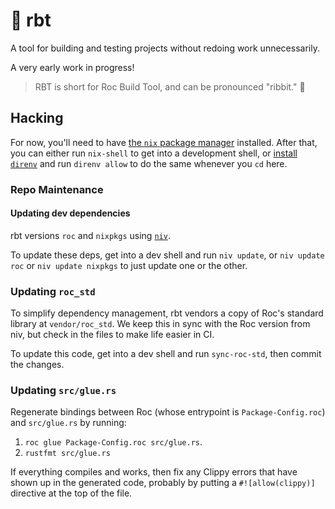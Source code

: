 # 🐸 rbt

A tool for building and testing projects without redoing work unnecessarily.

A very early work in progress!

> RBT is short for Roc Build Tool, and can be pronounced "ribbit." 🐸

## Hacking

For now, you'll need to have [the `nix` package manager](https://nixos.org/download.html) installed.
After that, you can either run `nix-shell` to get into a development shell, or [install `direnv`](https://direnv.net/) and run `direnv allow` to do the same whenever you `cd` here.

### Repo Maintenance

#### Updating dev dependencies

rbt versions `roc` and `nixpkgs` using [`niv`](https://github.com/nmattia/niv).

To update these deps, get into a dev shell and run `niv update`, or `niv update roc` or `niv update nixpkgs` to just update one or the other.

### Updating `roc_std`

To simplify dependency management, rbt vendors a copy of Roc's standard library at `vendor/roc_std`.
We keep this in sync with the Roc version from niv, but check in the files to make life easier in CI.

To update this code, get into a dev shell and run `sync-roc-std`, then commit the changes.

### Updating `src/glue.rs`

Regenerate bindings between Roc (whose entrypoint is `Package-Config.roc`) and `src/glue.rs` by running:

1. `roc glue Package-Config.roc src/glue.rs`.
2. `rustfmt src/glue.rs`

If everything compiles and works, then fix any Clippy errors that have shown up in the generated code, probably by putting a `#![allow(clippy)]` directive at the top of the file.
